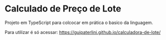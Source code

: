 # Calculado de Preço de Lote

Projeto em TypeScript para colcocar em prática o basico da linguagem.

Para utilizar é só acessar:
https://guipaterlini.github.io/calculadora-de-lote/
